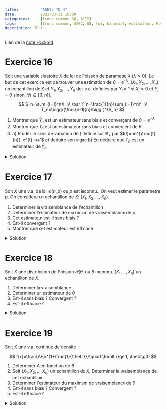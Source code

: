 ```yaml
---
title:          "ASE2: TD 4"
date:           2021-03-31 10:00
categories:     [tronc commun S8, ASE2]
tags:           [tronc commun, ASE2, S8, loi, binomial, estimateur, Fisher, FDCR, maximum de vraisemblance]
description: TD 4
---
```

Lien de la [note Hackmd](https://hackmd.io/@lemasymasa/S1ZS09br_)

# Exercice 16
Soit une variable aleatoire $X$ de loi de Poisson de parametre $\lambda$ ($\lambda\gt0$). Le but de cet exercice est de trouver une estimation de $\theta=e^{-\lambda}$.
$(X_1,X_2,...,X_n)$ un echantillon de $X$ et $Y_1,Y_2,...,Y_n$ des v.a. definies par $Y_i=1$ si $X_i=0$ et $Y_i=0$ sinon, $\forall i \in[[1,n]]$.

$$
S_n=\sum_{i=1}^nX_i\\
\bar Y_n=\frac{1}{n}\sum_{i=1}^nY_i\\
T_n=\biggr(\frac{n-1}{n}\biggr)^{S_n}
$$

1. Montrer que $\bar Y_n$ est un estimateur sans biais et convergent de $\theta=e^{-\lambda}$
2. Montrer que $T_n$ est un estimateur sans biais et convergent de $\theta$
3. a) Etuder le sens de variation de $f$ definie sur $\mathbb R_+$ par $f(t)=ne^{\frac{t}{n}}-e^{t}-n+1$ et deduire son signe
    b) En deduire que $T_n$ est un estimateur de $\bar Y_n$
  
<details markdown="1">
<summary>Solution</summary>

1.

$Y_i$ suit la loi de Bernoulli, le parametre de $Y_i$ est $P(Y_i=1)=P(X_i=0)=e^{-\lambda}=\theta$ donc $Y_i\sim\mathcal B(0)$

$$
E(\bar Y_n)=\frac{1}{n}\sum_{i=1}^nE(Y_i)=\frac{1}{n}\sum_{i=1}^n\theta=\frac{n\theta}{\theta}=\theta
$$

$\bar Y_n$ est sans biais.

$$
V(\bar Y_n)=\frac{1}{n^2}\sum_{i=1}^nV(Y_i)=\frac{n\theta(1-\theta)}{n^2}=\frac{\theta(1-\theta)}{n}\to_{n\to+\infty}0\\
V(\bar Y_n)\to_{n\to+\infty}0
$$

En appliquant Tchebychev: $\forall\varepsilon\gt0$

$$
P(\vert\bar Y_n-E(\bar Y_n)\vert\ge\varepsilon)\le\frac{V(\bar Y_n)}{\varepsilon^2}=\frac{\theta(1-\theta)}{n\varepsilon^2}\to_{n\to+\infty}0
$$

<div class="alert alert-success" role="alert" markdown="1">
Donc $\bar Y_n\to_{n\to+\infty}^P\theta$
</div>

2.

$$
T_n=\biggr(\frac{n-1}{n}\biggr)^{S_n}\\
\begin{aligned}
E(T_n) &= E\biggr(\biggr(\frac{n-1}{n}\biggr)^{S_n}\biggr)\\
&=\sum_{k=0}^{+\infty}\biggr(\frac{n-1}{n}\biggr)^kP(S_n=k) \text{ (car } E(\phi(X))=\sum_k\phi(k)P(X=k))\\
&=\sum_{k=0}^{+\infty}\biggr(\frac{n-1}{n}\biggr)^ke^{-n\lambda}\frac{(n\lambda)^k}{k!} \text{ (car } S_n=\sum_{i=1}^nX_i\text{ somme independantes de Poisson }\mathcal P(\lambda))
\end{aligned}
$$

Donc $S_n\sim\mathcal P(n\lambda)$

$$
\begin{aligned}
E(T_n)&=e^{-n\lambda}\sum_{k=0}^{+\infty}\frac{((n-1)\lambda)^k}{k!}\\
&= e^{-n\lambda}e^{(n-1)\lambda}\\
&=e^{-\lambda}=\theta
\end{aligned}
$$

<div class="alert alert-warning" role="alert" markdown="1">

Rappel:

$$
\sum_{0}^{+\infty}\frac{x^k}{k!}=e^x
$$

</div>

$T_n$ est sans biais

$$
\begin{aligned}
E(T_n^2)&=E((\frac{n-1}{n})^{2S_n})\\
&= \sum_0^{+\infty}(\frac{n-1}{n})^{2k}P(S_n=k)\\
&= \sum_0^{+\infty}(\frac{n-1}{n})^{2k}e^{-n\lambda}\frac{(n\lambda)^k}{k!}\\
&= e^{-n\lambda}\sum_{k=0}^{+\infty}\frac{(\frac{(n-1)^2\lambda}{n})^k}{k!}\\
&= e^{-n\lambda}e^{(n-1)^2\frac{\lambda}{n}}\\
&= e^{-n\lambda}e^{(n^2-2n+1)\frac{\lambda}{n}}\\
&= e^{-2\lambda+\frac{\lambda}{n}}=\theta^2e^{\frac{\lambda}{n}}
\end{aligned}
$$

<div class="alert alert-success" role="alert" markdown="1">
Donc

$$
E(T_n^2)=\theta^2e^{\frac{\lambda}{n}}
$$

</div>

$$
\begin{aligned}
V(T_n)&=E(T_n^2)-E^2(T_n)\\
&= \theta^2e^{\frac{\lambda}{n}}-\theta^2\\
&=\theta^2(e^{\frac{\lambda}{n}}-1)
\end{aligned}\\
\lim_{n\to+\infty}V(T_n)=0
$$

En utilisant Tchebychev: $\forall\varepsilon\gt0$

$$
P(\vert T_n-\theta\vert\ge\varepsilon)\lt\frac{V(\bar Y_n)}{\varepsilon^2}\to_{n\to+\infty}0\\
\Rightarrow T_n\to_{n\to+\infty}^P\theta
$$

3.a)

$$
f(t)=ne^{\frac{t}{n}}-e^t-n+1\quad\forall t\in\mathbb R_+\\
f'(t)=e^{\frac{t}{n}}-e^t\\
\begin{cases}
\forall n\ge1\quad \frac{t}{n}\le t\Rightarrow e^{\frac{t}{n}}\le e^t\Rightarrow f'(t)\le0 &\forall t\in\mathbb R_+\\
\forall t\gt0\quad f(t)\text{ est decroissante et comme } f(0)=0
&\begin{aligned}
&\Rightarrow \forall t\ge0, f(t)\le f(0)=0\\
&\Rightarrow\color{green}{f(t)\le0\quad\forall t\ge0}
\end{aligned}
\end{cases}
$$

b) 

$$
E(T_n)=\theta\\
E(\bar Y_n)=\theta
$$

Les deux estimateurs sont sans biais.

Comparons leurs variances

$$
V(\bar Y_n)=\frac{\theta(1-\theta)}{n}, V(T_n)=\theta^2(e^{\frac{\lambda}{n}}-1)\\
\begin{aligned}
V(T_n)-V(\bar Y_n)&=\theta^2(e^{\frac{\lambda}{n}}-1)-\frac{\theta(1-\theta)}{n}\\
&= \frac{\theta^2}{n}(ne^{\frac{\lambda}{n}}-n-\frac{1}{\theta}+1)\\
&= \frac{\theta^2}{n}(ne^{\frac{\lambda}{n}}-n-e^{\lambda}+1)\\
&= \frac{\theta^2}{n}f(\lambda)\\
\text{Or } f \text{ est negative}&\Rightarrow V(T_n)-V(\bar Y_n)\le 0\\
&\Rightarrow\color{green}{V(T_n)\le V(\bar Y_n)}
\end{aligned}
$$

<div class="alert alert-success" role="alert" markdown="1">
$T_n$ est un meilleur estimateur que $\bar Y_n$
</div>

</details>

# Exercice 17

Soit $X$ une v.a. de loi $\mathcal B(n,p)$ ou $p$ est inconnu..
On veut estimer le parametre $p$.
On considere un echantillon de $X$: $(X_1,X_2,...,X_n)$.

1. Determiner la vraisemblance de l'echantillon
2. Determiner l'estimateur de maximum de vraisemblance de $p$
3. Cet estimateur est-il sans biais ?
4. Est-il convergent ?
5. Montrer que cet estimateur est efficace

<details markdown="1">
<summary>Solution</summary>

$X\sim\mathcal B(N,p)$, $\theta=p$ inconnu.

1.

$$
L(x_1,x_2,...,x_n,p)=\frac{(N!)^n}{\Pi_{i=1}^nx_i!(N-x_i)!}p^{\sum_{i=1}^nx_i}(1-p)^{nN-\sum_{i=1}^nx_i}
$$

d'apres l'exercice 14.

2.

L'equation de la vraisemblance:

$$
\frac{\delta \ln L}{\delta p}=0\\
\ln L(x_1,...,x_n,p)=\ln\biggr(\frac{(N!)^n}{\Pi_{i=1}^nx_i!(N-x_i)!}\biggr)+\sum_{i=1}^nx_i\ln(p)+(nN-\sum_{i=1}^nx_i)\ln(1-p)\\
\begin{aligned}
\frac{\delta \ln L}{\delta p}&=\frac{1}{p}\sum_{i=1}^nx_i+(nN-\sum_{i=1}^nx_i)\frac{-1}{1-p}=0\\
&\Leftrightarrow (1-p)\sum_{i=1}^nx_i-p(nN-\sum_{i=1}^nx_i)=0\\
&\Leftrightarrow \sum_{i=1}^nx_i-pnN=0\\
&\Leftrightarrow \color{green}{\hat p=\frac{1}{nN}\sum_{i=1}^nx_i} \text{ estimation ponctuelle de }p
\end{aligned}
$$

<div class="alert alert-success" role="alert" markdown="1">
L'estimateur de maximum de vraisemblance est

$$
T_n=\frac{1}{nN}\sum_{i=1}^nX_i
$$

</div>

3.

*$Tn$ sans biais ?*

$$
\begin{aligned}
E(T_n)&=\frac{1}{nN}\sum_{i=1}^nE(X_i)\\
&=\frac{1}{nN}\sum_{i=1}^nNp\\
&= \frac{nNp}{nN}=\color{green}{p}
\end{aligned}
$$

<div class="alert alert-success" role="alert" markdown="1">

$$
E(T_n) = p
$$

</div>

$T_n$ est sans biais.

4.

*Convergence ?*


<div class="alert alert-warning" role="alert" markdown="1">

Rappel:

$$
V(aX) = a^2\times V(X)
$$

</div>

$$
\begin{aligned}
V(T_n)&=\frac{1}{n^2N^2}\sum_{i=1}^nV(X_i)\\
&=\frac{1}{n^2N^2}\sum_{i=1}^nNp(1-p)\\
&= \frac{nNp(1-p)}{n^2N^2}\\
&=\frac{p(1-p)}{nN}\to_{n\to+\infty}0
\end{aligned}
$$

D'apres Tchebychev $\forall\varepsilon\gt0$

$$
P(\vert T_n-E(T_n)\vert\ge\varepsilon)\le\frac{V(T_n)}{\varepsilon^2}\\
\Rightarrow P(\vert T_n-p\vert\ge\varepsilon)\le\frac{p(1-p)}{nN\varepsilon^2}\to_{n\to+\infty}0
$$

<div class="alert alert-success" role="alert" markdown="1">
Donc

$$
T_n\to_{n\to+\infty}^Pp
$$

</div>

$T_n$ converge en probabilite vers $p$.

5.

*Efficacite*

$$
\underbrace{I_n(p)}_{\text{information de Fisher}}=-E(\frac{\delta^2\ln L}{\delta p^2})\\
\frac{\delta\ln L}{\delta p}=\frac{1}{p}\sum_{i=1}^nx_i-(nN-\sum_{i=1}^nx_i)\frac{1}{1-p}\\
\frac{\delta^2\ln L}{\delta p^2}=-\frac{1}{p^2}\sum_{i=1}^nx_i+(nN-\sum_{i=1}^nx_i)\frac{-1}{(1-p)^2}\\
\begin{aligned}
E(\frac{\delta\ln L}{\delta p^2}) &=-\frac{1}{p^2}\sum_{i=1}^nE(x_i)+(nN-\sum_{i=1}^nE(x_i))\frac{-1}{(1-p)^2}\\
&=-\frac{1}{p^2}nNp+\frac{1}{(1-p)^2}(-nN+nNp)\\
&= \frac{-nN}{p}+\frac{(-nN)}{1-p}\\
&= \frac{-nN(1-p)-nNp}{p(1-p)}\\
&= \frac{-nN}{p(1-p)}
\end{aligned}\\
I_n(p) = -E(\frac{\delta\ln L}{\delta p^2})=\frac{nN}{p(1-p)}
$$

<div class="alert alert-success" role="alert" markdown="1">
Donc

$$
I_n(p)=\frac{nN}{p(1-p)}
$$
</div>

information de Fisher.

Or:

$$
V(T_n)=\frac{p(1-p)}{nN}\Rightarrow \color{green}{V(T_n)=\frac{1}{I_n(p)}}
$$

Conclusion: $T_n$ est efficace

</details>

# Exercice 18
Soit $X$ une distribution de Poisson $\mathcal P(\theta)$ ou $\theta$ inconnu.
$(X_1,...,X_n)$ un echantillon de $X$.
1. Determiner la vraisemblance
2. Determiner un estimateur de $\theta$
3. Est-il sans biais ? Convergent ?
4. Est-il efficace ?

<details markdown="1">
<summary>Solution</summary>

$X\sim\mathcal P(\theta)$ Poisson de parametre $\theta$, $\theta$: inconnu.

1.La vraisemblance est:

$$
\begin{aligned}
L(x_1,x_2,...,x_n)&=\Pi_{i=1}^nP(X_i=x_i)\\
&=\frac{e^{-n\theta}\theta^{\sum_{i=1}^nx_i}}{\Pi_{i=1}^nx_i!} \text{cf. exercice 14.}
\end{aligned}
$$


2.Methode du maximum de vraisemblance

$$
\frac{\delta\ln L}{\delta\theta}=0 \text{ (eq. de la vraisemblance)}\\
\ln L(x_1,...,x_m,\theta)=-n\theta+\sum_{i=1}^n\ln \theta-\ln(\Pi_{i=1}^nx_i!)\\
\begin{aligned}
\frac{\delta\ln L}{\delta\theta}=0&\Leftrightarrow -n+\frac{1}{\theta}\sum_{i=1}^nx_i=0\\
&\Leftrightarrow\hat \theta=\frac{1}{n}\sum_{i=1}^nx_i\text{ estimation ponctulle de }\theta
\end{aligned}
$$

<div class="alert alert-success" role="alert" markdown="1">
L'estimateur de $\theta$ est $T_n=\frac{1}{n}\sum_{i=1}^nX_i$
</div>

3.*$Tn$ sans biais ?*

$$
\begin{aligned}
E(T_n)&=\frac{1}{n}\sum_{i=1}^nE(X_i)\\
&=\frac{1}{n}\sum_{i=1}^n\theta\\
&= \frac{n\theta}{n}=\color{green}{\theta}
\end{aligned}
$$

<div class="alert alert-success" role="alert" markdown="1">

$$
E(T_n)=\theta
$$

$T_n$ est sans biais.

</div>

*Convergence?*

$$
\begin{aligned}
V(T_n)&=\frac{1}{n^2}\sum_{i=1}^nV(X_i)\\
&=\frac{n\theta}{n}\\
&=\frac{\theta}{n}
\end{aligned}\\
V(T_n)=\frac{\theta}{n}\to_{n\to+\infty}0
$$

Donc en utilisant Tchebychev: $\forall\varepsilon\gt0$

$$
P(\vert T_n-E(T_n)\vert\ge\varepsilon)\le\frac{V(T_n)}{\varepsilon^2}\\
\Rightarrow P(\vert T_n-\theta\vert\ge\varepsilon)\le\frac{\theta}{n\varepsilon^2}\to_{n\to+\infty}0\\
$$

<div class="alert alert-success" role="alert" markdown="1">
Donc 

$$
T_n\to_{n\to+\infty}^P\theta
$$

</div>

4.*Efficacite*

On calcule l'information de Fisher:

$$
I_n(\theta)=-t(\frac{\delta^2\ln L}{\delta \theta^2})\\
\frac{\delta \ln L}{\delta\theta}=-n+\frac{1}{\theta}\sum_{i=1}^nx_i\\
\begin{aligned}
I_n(\theta)&=-E(\frac{\delta^2\ln L}{\delta\theta^2})\\
&=\frac{1}{\theta^2}\sum_{i=1}^nE(x_i)\\
&=\frac{n\theta}{\theta^2}=\color{green}{\frac{n}{\theta}}
\end{aligned}
$$

<div class="alert alert-success" role="alert" markdown="1">

$$
V(T_n)=\frac{\theta}{n}=\frac{1}{I_n(\theta)}
$$

$T_n$ est efficace.

</div>

</details>

# Exercice 19
Soit $X$ une v.a. continue de densite

$$
f(x)=\frac{A}{x^{1+\frac{1}{\theta}}}\quad \forall x\ge 1, \theta\gt0 
$$

1. Determiner $A$ en fonction de $\theta$
2. Soit $(X_1,X_2,...,X_n)$ un echantillon de $X$, Determiner la vraisemblance de cet echantillon
3. Determiner l'estimateur du maximum de vraisemblance de $\theta$
4. Est-il sans biais ? Convergent ?
5. Est-il efficace ?

<details markdown="1">
<summary>Solution</summary>

1.$f$ etant une densite: $\int_{\mathbb R}f(x)dx=1$

$$
A\int_{1}^{+\infty}\frac{1}{x^{1+\frac{1}{\theta}}}dx=1\\
A\biggr[\frac{-\theta}{x^{\frac{1}{\theta}}}\biggr]\\
\Rightarrow A\theta=1\Rightarrow\color{green}{A=\frac{1}{\theta}}
$$

2.

$$
\begin{aligned}
L(x_1,x_2,...,x_n,\theta)&=\Pi_{i=1}^nf(x_i)\\
&=\Pi_{i=1}^n\frac{1}{\theta}\frac{1}{x_i^{1+\frac{1}{\theta}}}\\
&=\frac{1}{\theta^n}\frac{1}{\Pi_{i=1}^nx_i^{1+\frac{1}{\theta}}}
\end{aligned}
$$

3.

$$
\ln L(x_1,x_2,...,x_n,\theta)=-n\ln\theta-(1+\frac{1}{\theta})\sum_{i=1}^n\ln x_i
$$

<div class="alert alert-warning" role="alert" markdown="1">
Equation de la vraisemblance:

$$
\frac{\delta\ln L}{\delta\theta}=0
$$

</div>

$$
\begin{aligned}
\frac{\delta\ln L}{\delta\theta}&=\frac{-n}{\theta}+\frac{1}{\theta^2}\sum_{i=1}^n\ln x_i=0\\
&\Rightarrow\color{green}{\hat\theta=\frac{1}{n}\sum_{i=1}^n\ln x_i}
\end{aligned}
$$

<div class="alert alert-success" role="alert" markdown="1">

L'estimateur de vraisemblance:

$$
T_n=\frac{1}{n}\sum_{i=1}^n\ln x_i
$$

</div>

4.

$$
\begin{aligned}
E(T_n)&=\frac{1}{n}\sum_{i=1}^nE(\ln x_i)\\
&=\frac{nE(\ln x)}{n}\\
&=E(\ln x)
\end{aligned}
$$

or:

$$
\begin{aligned}
E(\ln x)&=\int_{1}^{+\infty}\ln xf(x)dx\\
&=\int_{1}^{+\infty}\frac{\ln x}{\theta ^{1+\frac{1}{\theta}}}dx
\end{aligned}
$$

On integre par parties:

$$
\begin{cases}
v=\ln x &v'=\frac{1}{x}\\
u'=\frac{1}{\theta}x^{-1-\frac{1}{\theta}} &u=-x^{-\frac{1}{\theta}}
\end{cases}\\
\begin{aligned}
E(\ln x)&=\underbrace{[-x^{-\frac{1}{\theta}}\ln x]_1^{+\infty}}_{=0 \text{ quand }x\to+\infty}+\int_1^{+\infty}x^{-1-\frac{1}{\theta}}dx\\
&=[-\theta x^{-\frac{1}{\theta}}]_1^{+\infty}=\theta
\end{aligned}
$$

<div class="alert alert-success" role="alert" markdown="1">

Donc $E(T_n)=\theta$ sans biais.

</div>

*Convergence ?*

$$
\begin{aligned}
V(T_n)&=\frac{1}{n^2}\sum_{i=1}^nV(\ln x_i)\\
&= \frac{nV(\ln X)}{n^2}\\
&=\frac{V(\ln X)}{n}
\end{aligned}\\
\begin{aligned}
E(\ln^2x)&=\int_1^{+\infty}\frac{\ln^2x}{\theta x^{1+\frac{1}{\theta}}}dx\\
&=\underbrace{[-x^{-\frac{1}{\theta}}\ln^2x]_1^{+\infty}}_{=0 \text{ quand }x\to+\infty}+\int_1^{+\infty}\frac{1\ln x}{x^{1+\frac{1}{\theta}}}dx
\end{aligned}\\
\begin{cases}
v=\ln^2x &v'=2(\ln x)\frac{1}{x}\\
u'=\frac{1}{\theta}x^{-1-\frac{1}{\theta}}, &u=-x^{-\frac{1}{\theta}}
\end{cases}\\
\begin{aligned}
E(\ln^2x)&=1\theta\int_1^{+\infty}\frac{\ln xdx}{\theta x^{1+\frac{1}{\theta}}}\\
&=2\theta E(\ln x)\\
&=2\theta^2
\end{aligned}\\
\begin{aligned}
V(T_n)&=\frac{E(\ln^2x)-E^2(\ln x)}{n}\\
&=\frac{1}{n}(2\theta^2-\theta^2)\\
&=\frac{\theta^2}{n}
\end{aligned}\\
V(T_n)=\frac{\theta^2}{n}\to_{n\to+\infty}0
$$

<div class="alert alert-success" role="alert" markdown="1">
D'apres Tchebychev $T_n\to_{n\to+\infty}^P\theta$
</div>

5.*Efficacite*

$$
I_n(\theta)=-E(\frac{\delta^2\ln L}{\delta\theta^2})\\
\frac{\delta\ln L}{\delta\theta}=-\frac{n}{\theta}+\frac{1}{\theta^2}\sum_{i=1}^n\ln x-i\\
\frac{\delta^2\ln L}{\delta\theta^2}=\frac{n}{\theta^2}-\frac{2}{\theta^3}\sum_{i=1}^n\ln x_i\\
\begin{aligned}
I_n(\theta)&=-E(\frac{\delta^2\ln L}{\delta\theta^2})\\
&=-\frac{n}{\theta}+\frac{2}{\theta^3}\sum_{i=1}^nE(\ln x_i)\\
&=-\frac{n}{\theta^2}+\frac{2}{\theta^3}nE(\ln x)\\
&=-\frac{n}{\theta^2}+\frac{2}{\theta^3}n\theta=\color{green}{\frac{n}{\theta^2}}
\end{aligned}
$$

Or $V(T_n)=\frac{\theta^2}{n}=\frac{1}{I_n(\theta)}$

<div class="alert alert-success" role="alert" markdown="1">
Donc $T_n$ est efficace. 
</div>

</details>
